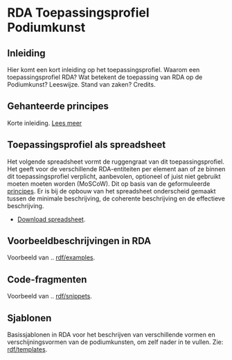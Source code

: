 # RDA Toepassingsprofiel Podiumkunst

## Inleiding
Hier komt een kort inleiding op het toepassingsprofiel. Waarom een toepassingsprofiel RDA? Wat betekent de toepassing van RDA op de Podiumkunst?
Leeswijze. Stand van zaken? 
Credits.

## Gehanteerde principes
Korte inleiding.
 [Lees meer](Principles.md)

## Toepassingsprofiel als spreadsheet
Het volgende spreadsheet vormt de ruggengraat van dit toepassingsprofiel. Het geeft voor de verschillende RDA-entiteiten per element aan of ze binnen dit toepassingsprofiel verplicht, aanbevolen, optioneel of juist niet gebruikt moeten moeten worden (MoSCoW). Dit op basis van de geformuleerde [principes](Principles.md).
Er is bij de opbouw van het spreadsheet onderscheid gemaakt tussen de minimale beschrijving, de coherente beschrijving en de effectieve beschrijving.

* [Download spreadsheet](RDA-AP_Podiumkunst-net.xlsx).

## Voorbeeldbeschrijvingen in RDA
Voorbeeld van ..
[rdf/examples](rdf/examples).

## Code-fragmenten
Voorbeeld van ..
[rdf/snippets](rdf/snippets).

## Sjablonen
Basissjablonen in RDA voor het beschrijven van verschillende vormen en verschijningsvormen van de podiumkunsten, om zelf nader in te vullen. 
Zie: [rdf/templates](rdf/templates).

